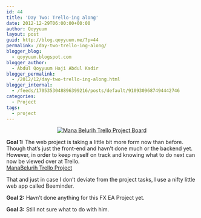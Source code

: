 ```yaml
---
id: 44
title: 'Day Two: Trello-ing along'
date: 2012-12-29T06:00:00+00:00
author: Qoyyuum
layout: post
guid: http://blog.qoyyuum.me/?p=44
permalink: /day-two-trello-ing-along/
blogger_blog:
  - qoyyuum.blogspot.com
blogger_author:
  - Abdul Qoyyuum Haji Abdul Kadir
blogger_permalink:
  - /2012/12/day-two-trello-ing-along.html
blogger_internal:
  - /feeds/1705353048896399216/posts/default/9109309687494442746
categories:
  - Project
tags:
  - project
---
```

<div style="clear: both; text-align: center;">
  <a href="http://i0.wp.com/blog.qoyyuum.me/wp-content/uploads/2012/12/Day2.png" style="margin-left: 1em; margin-right: 1em;"><img alt="Mana Belurih Trello Project Board" border="0" src="http://i0.wp.com/blog.qoyyuum.me/wp-content/uploads/2012/12/Day2.png?resize=640%2C329" title="" data-recalc-dims="1" /></a>
</div>

**Goal 1:** The web project is taking a little bit more form now than before. Though that&#8217;s just the front-end and havn&#8217;t done much or the backend yet. However, in order to keep myself on track and knowing what to do next can now be viewed over at Trello.  
[ManaBelurih Trello Project](https://trello.com/board/manabelurih/50dd11b8cf200c2466000a5a)

That and just in case I don&#8217;t deviate from the project tasks, I use a nifty little web app called Beeminder.

**Goal 2:** Havn&#8217;t done anything for this FX EA Project yet.

**Goal 3:** Still not sure what to do with him.